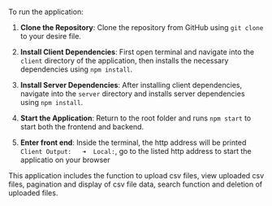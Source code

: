 To run the application:

1. **Clone the Repository**: 
   Clone the repository from GitHub using `git clone` to your desire file.
   
2. **Install Client Dependencies**:
   First open terminal and  navigate into the `client` directory of the application, then installs the necessary dependencies using `npm install`.
   
3. **Install Server Dependencies**:
   After installing client dependencies, navigate into the `server` directory and installs server dependencies using `npm install`.
   
4. **Start the Application**:
   Return to the root folder and runs `npm start` to start both the frontend and backend.

5. **Enter front end**:
   Inside the terminal, the http address will be printed `Client Output:   ➜  Local:`, go to the listed http address to start the applicatio on your browser

This application includes the function to upload csv files, view uploaded csv files, pagination and display of csv file data, search function and deletion of uploaded files.

